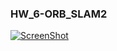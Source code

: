 ### HW_6-ORB_SLAM2

[![ScreenShot](/upload/ask/29/W/WebMole_Youtube_Video.png)](https://www.youtube.com/watch?v=PJuNmlE74BQ)
